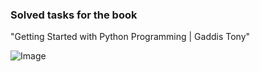 ### Solved tasks for the book 
"Getting Started with Python Programming | Gaddis Tony"

![Image](https://github.com/mikerockin/Python_tasks_T-Geddis/tree/master/image/img.png)


